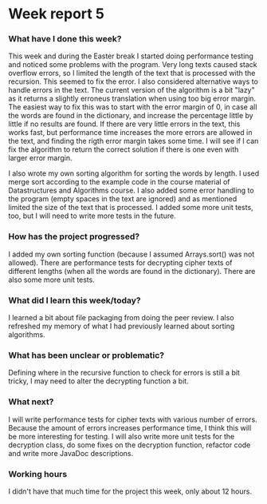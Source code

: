 # Week report 5

### What have I done this week?
This week and during the Easter break I started doing performance testing and noticed some problems with the program. Very long texts caused stack overflow errors, so I limited the length of the text that is processed with the recursion. This seemed to fix the error. I also considered alternative ways to handle errors in the text. The current version of the algorithm is a bit "lazy" as it returns a slightly erroneus translation when using too big error margin. The easiest way to fix this was to start with the error margin of 0, in case all the words are found in the dictionary, and increase the percentage little by little if no results are found. If there are very little errors in the text, this works fast, but performance time increases the more errors are allowed in the text, and finding the rigth error margin takes some time. I will see if I can fix the algorithm to return the correct solution if there is one even with larger error margin.

I also wrote my own sorting algorithm for sorting the words by length. I used merge sort according to the example code in the course material of Datastructures and Algorithms course. I also added some error handling to the program (empty spaces in the text are ignored) and as mentioned limited the size of the text that is processed. I added some more unit tests, too, but I will need to write more tests in the future.

### How has the project progressed?
I added my own sorting function (because I assumed Arrays.sort() was not allowed). There are performance tests for decrypting cipher texts of different lengths (when all the words are found in the dictionary). There are also some more unit tests.

### What did I learn this week/today?
I learned a bit about file packaging from doing the peer review. I also refreshed my memory of what I had previously learned about sorting algorithms.

### What has been unclear or problematic?
Defining where in the recursive function to check for errors is still a bit tricky, I may need to alter the decrypting function a bit.

### What next?
I will write performance tests for cipher texts with various number of errors. Because the amount of errors increases performance time, I think this will be more interesting for testing. I will also write more unit tests for the decryption class, do some fixes on the decryption function, refactor code and write more JavaDoc descriptions.

### Working hours
I didn't have that much time for the project this week, only about 12 hours.
